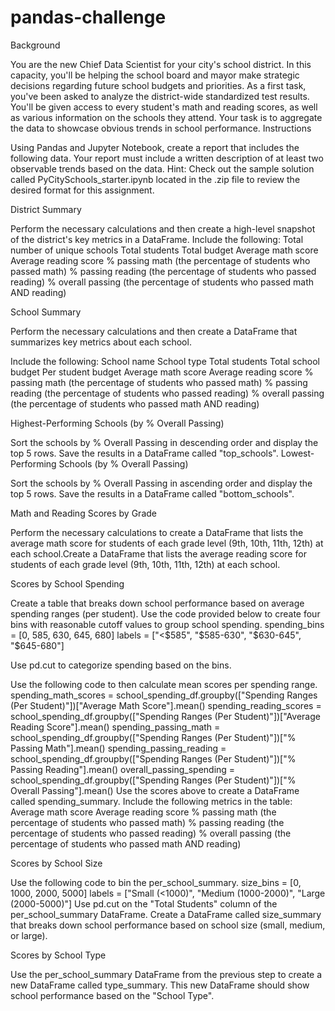 # pandas-challenge

Background

You are the new Chief Data Scientist for your city's school district. In this capacity, you'll be helping the school board and mayor make strategic decisions regarding future school budgets and priorities.
As a first task, you've been asked to analyze the district-wide standardized test results. You'll be given access to every student's math and reading scores, as well as various information on the schools they attend. Your task is to aggregate the data to showcase obvious trends in school performance.
Instructions

Using Pandas and Jupyter Notebook, create a report that includes the following data. Your report must include a written description of at least two observable trends based on the data.
Hint: Check out the sample solution called PyCitySchools_starter.ipynb located in the .zip file to review the desired format for this assignment.

District Summary

Perform the necessary calculations and then create a high-level snapshot of the district's key metrics in a DataFrame.
Include the following:
Total number of unique schools
Total students
Total budget
Average math score
Average reading score
% passing math (the percentage of students who passed math)
% passing reading (the percentage of students who passed reading)
% overall passing (the percentage of students who passed math AND reading)

School Summary

Perform the necessary calculations and then create a DataFrame that summarizes key metrics about each school.

Include the following:
School name
School type
Total students
Total school budget
Per student budget
Average math score
Average reading score
% passing math (the percentage of students who passed math)
% passing reading (the percentage of students who passed reading)
% overall passing (the percentage of students who passed math AND reading)

Highest-Performing Schools (by % Overall Passing)

Sort the schools by % Overall Passing in descending order and display the top 5 rows.
Save the results in a DataFrame called "top_schools".
Lowest-Performing Schools (by % Overall Passing)

Sort the schools by % Overall Passing in ascending order and display the top 5 rows.
Save the results in a DataFrame called "bottom_schools".

Math and Reading Scores by Grade

Perform the necessary calculations to create a DataFrame that lists the average math score for students of each grade level (9th, 10th, 11th, 12th) at each school.Create a DataFrame that lists the average reading score for students of each grade level (9th, 10th, 11th, 12th) at each school.

Scores by School Spending

Create a table that breaks down school performance based on average spending ranges (per student).
Use the code provided below to create four bins with reasonable cutoff values to group school spending.
spending_bins = [0, 585, 630, 645, 680]
labels = ["<$585", "$585-630", "$630-645", "$645-680"]

Use pd.cut to categorize spending based on the bins.

Use the following code to then calculate mean scores per spending range.
spending_math_scores = school_spending_df.groupby(["Spending Ranges (Per Student)"])["Average Math Score"].mean()
spending_reading_scores = school_spending_df.groupby(["Spending Ranges (Per Student)"])["Average Reading Score"].mean()
spending_passing_math = school_spending_df.groupby(["Spending Ranges (Per Student)"])["% Passing Math"].mean()
spending_passing_reading = school_spending_df.groupby(["Spending Ranges (Per Student)"])["% Passing Reading"].mean()
overall_passing_spending = school_spending_df.groupby(["Spending Ranges (Per Student)"])["% Overall Passing"].mean()
Use the scores above to create a DataFrame called spending_summary.
Include the following metrics in the table:
Average math score
Average reading score
% passing math (the percentage of students who passed math)
% passing reading (the percentage of students who passed reading)
% overall passing (the percentage of students who passed math AND reading)

Scores by School Size

Use the following code to bin the per_school_summary.
size_bins = [0, 1000, 2000, 5000]
labels = ["Small (<1000)", "Medium (1000-2000)", "Large (2000-5000)"]
Use pd.cut on the "Total Students" column of the per_school_summary DataFrame.
Create a DataFrame called size_summary that breaks down school performance based on school size (small, medium, or large).

Scores by School Type

Use the per_school_summary DataFrame from the previous step to create a new DataFrame called type_summary.
This new DataFrame should show school performance based on the "School Type".
